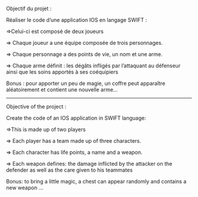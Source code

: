Objectif du projet :

Réaliser le code d’une application IOS en langage SWIFT :

⇒Celui-ci est composé de deux joueurs 

⇒ Chaque joueur a une équipe composée de trois personnages.

⇒ Chaque personnage a des points de vie, un nom et une arme.

⇒ Chaque arme définit : les dégâts infligés par l’attaquant au défenseur ainsi que les soins apportés à ses coéquipiers

Bonus : pour apporter un peu de magie, un coffre peut apparaître aléatoirement et contient une nouvelle arme...

***********************************

Objective of the project :

Create the code of an IOS application in SWIFT language:

⇒This is made up of two players

⇒ Each player has a team made up of three characters.

⇒ Each character has life points, a name and a weapon.

⇒ Each weapon defines: the damage inflicted by the attacker on the defender as well as the care given to his teammates

Bonus: to bring a little magic, a chest can appear randomly and contains a new weapon ...
